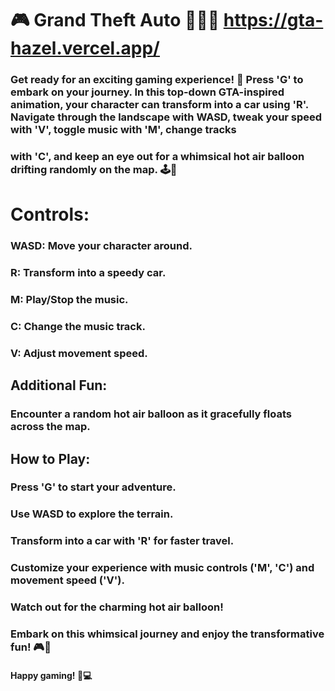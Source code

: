 # 🎮 Grand Theft Auto 🚗🤖🎈 https://gta-hazel.vercel.app/

### Get ready for an exciting gaming experience! 🌟 Press 'G' to embark on your journey. In this top-down GTA-inspired animation, your character can transform into a car using 'R'. Navigate through the landscape with WASD, tweak your speed with 'V', toggle music with 'M', change tracks
### with 'C', and keep an eye out for a whimsical hot air balloon drifting randomly on the map. 🕹️🎈

# Controls:

### WASD: Move your character around.
### R: Transform into a speedy car.
### M: Play/Stop the music.
### C: Change the music track.
### V: Adjust movement speed.

## Additional Fun:
### Encounter a random hot air balloon as it gracefully floats across the map.

## How to Play:
### Press 'G' to start your adventure.
### Use WASD to explore the terrain.
### Transform into a car with 'R' for faster travel.
### Customize your experience with music controls ('M', 'C') and movement speed ('V').
### Watch out for the charming hot air balloon!
### Embark on this whimsical journey and enjoy the transformative fun! 🎮🚀

#### Happy gaming! 🌈💻






